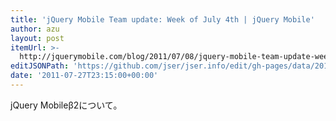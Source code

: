 ```yaml
---
title: 'jQuery Mobile Team update: Week of July 4th | jQuery Mobile'
author: azu
layout: post
itemUrl: >-
  http://jquerymobile.com/blog/2011/07/08/jquery-mobile-team-update-week-of-july-4th/
editJSONPath: 'https://github.com/jser/jser.info/edit/gh-pages/data/2011/07/index.json'
date: '2011-07-27T23:15:00+00:00'
---
```

jQuery Mobileβ2について。
